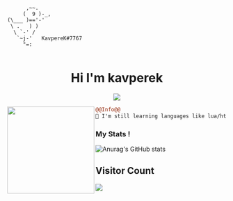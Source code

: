 ```
      ,~~.
     (  9 )-_,
(\___ )=='-'
 \ .   ) )
  \ `-' /
   `~j-'   KavpereK#7767
     "=:
                            
```
<h1 align="center">Hi I'm kavperek</h1>

<p align="center">
  <img src="https://readme-typing-svg.herokuapp.com/?center=true&vCenter=true&color=016EEA&width=500&lines=Welcome+|+kavperek.netlify.app" />
</p>


<img align="left" height="200" src="https://media.giphy.com/media/ao9DUiTKH60XS/giphy.gif"/>

```diff
@@Info@@
🚀 I'm still learning languages like lua/html/css/js

```

### My Stats !
![Anurag's GitHub stats](https://github-readme-stats.vercel.app/api?username=Kavperek7767&theme=cobalt&show_icons=true)


## Visitor Count
![](https://komarev.com/ghpvc/?username=Kavperek7767-github-username&color=dc143c)

<br />
